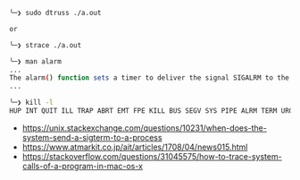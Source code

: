 
```bash
╰─❯ sudo dtruss ./a.out

or

╰─❯ strace ./a.out
```


```bash
╰─❯ man alarm
...
The alarm() function sets a timer to deliver the signal SIGALRM to the calling process after the specified number of seconds.
...
```

```bash
╰─❯ kill -l
HUP INT QUIT ILL TRAP ABRT EMT FPE KILL BUS SEGV SYS PIPE ALRM TERM URG STOP TSTP CONT CHLD TTIN TTOU IO XCPU XFSZ VTALRM PROF WINCH INFO USR1 USR2
```



- https://unix.stackexchange.com/questions/10231/when-does-the-system-send-a-sigterm-to-a-process
- https://www.atmarkit.co.jp/ait/articles/1708/04/news015.html
- https://stackoverflow.com/questions/31045575/how-to-trace-system-calls-of-a-program-in-mac-os-x

